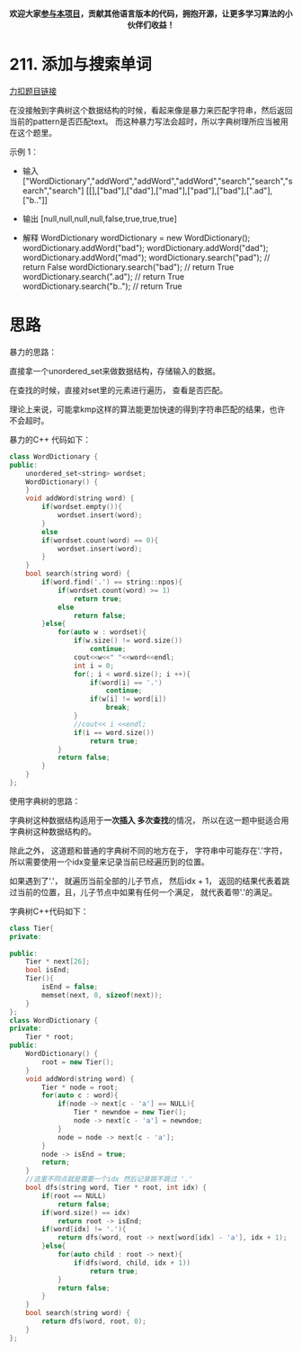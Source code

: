 <p align="center">
  <a href="https://mp.weixin.qq.com/s/RsdcQ9umo09R6cfnwXZlrQ"><img src="https://img.shields.io/badge/PDF下载-代码随想录-blueviolet" alt=""></a>
  <a href="https://mp.weixin.qq.com/s/b66DFkOp8OOxdZC_xLZxfw"><img src="https://img.shields.io/badge/刷题-微信群-green" alt=""></a>
  <a href="https://space.bilibili.com/525438321"><img src="https://img.shields.io/badge/B站-代码随想录-orange" alt=""></a>
  <a href="https://mp.weixin.qq.com/s/QVF6upVMSbgvZy8lHZS3CQ"><img src="https://img.shields.io/badge/知识星球-代码随想录-blue" alt=""></a>
</p>
<p align="center"><strong>欢迎大家<a href="https://mp.weixin.qq.com/s/tqCxrMEU-ajQumL1i8im9A">参与本项目</a>，贡献其他语言版本的代码，拥抱开源，让更多学习算法的小伙伴们收益！</strong></p>





# 211. 添加与搜索单词

[力扣题目链接](https://leetcode-cn.com/problems/design-add-and-search-words-data-structure/)

在没接触到字典树这个数据结构的时候，看起来像是暴力来匹配字符串，然后返回当前的pattern是否匹配text。
而这种暴力写法会超时，所以字典树理所应当被用在这个题里。

示例 1：
* 输入 ["WordDictionary","addWord","addWord","addWord","search","search","search","search"]
[[],["bad"],["dad"],["mad"],["pad"],["bad"],[".ad"],["b.."]]

* 输出 [null,null,null,null,false,true,true,true]

* 解释 WordDictionary wordDictionary = new WordDictionary();
wordDictionary.addWord("bad");
wordDictionary.addWord("dad");
wordDictionary.addWord("mad");
wordDictionary.search("pad"); // return False
wordDictionary.search("bad"); // return True
wordDictionary.search(".ad"); // return True
wordDictionary.search("b.."); // return True

# 思路

暴力的思路：

直接拿一个unordered_set来做数据结构，存储输入的数据。

在查找的时候，直接对set里的元素进行遍历， 查看是否匹配。

理论上来说，可能拿kmp这样的算法能更加快速的得到字符串匹配的结果，也许不会超时。

暴力的C++ 代码如下：

```CPP
class WordDictionary {
public:
    unordered_set<string> wordset;
    WordDictionary() {
    }
    void addWord(string word) {
        if(wordset.empty()){
            wordset.insert(word);
        }
        else
        if(wordset.count(word) == 0){
            wordset.insert(word);
        }
    }
    bool search(string word) {
        if(word.find('.') == string::npos){
            if(wordset.count(word) >= 1)
                return true;
            else
                return false;
        }else{
            for(auto w : wordset){
                if(w.size() != word.size())
                    continue;
                cout<<w<<" "<<word<<endl;
                int i = 0;
                for(; i < word.size(); i ++){
                    if(word[i] == '.')
                        continue;
                    if(w[i] != word[i])
                        break;
                }
                //cout<< i <<endl;
                if(i == word.size())
                    return true;
            }
            return false;
        }      
    }
};
```

使用字典树的思路：

字典树这种数据结构适用于**一次插入 多次查找**的情况， 所以在这一题中挺适合用字典树这种数据结构的。

除此之外， 这道题和普通的字典树不同的地方在于， 字符串中可能存在'.'字符，所以需要使用一个idx变量来记录当前已经遍历到的位置。

如果遇到了'.'， 就遍历当前全部的儿子节点， 然后idx + 1， 返回的结果代表着跳过当前的位置，且，儿子节点中如果有任何一个满足， 就代表着带'.'的满足。


字典树C++代码如下：
```CPP
class Tier{
private:
    
public:   
    Tier * next[26];
    bool isEnd;
    Tier(){
        isEnd = false;
        memset(next, 0, sizeof(next));
    }   
};
class WordDictionary {
private:
    Tier * root;
public:   
    WordDictionary() {
        root = new Tier();
    }
    void addWord(string word) {
        Tier * node = root;
        for(auto c : word){
            if(node -> next[c - 'a'] == NULL){
                Tier * newndoe = new Tier();
                node -> next[c - 'a'] = newndoe;
            }
            node = node -> next[c - 'a'];
        }
        node -> isEnd = true;
        return;
    }
    //这里不同点就是需要一个idx 然后记录跳不跳过 '.'
    bool dfs(string word, Tier * root, int idx) {
        if(root == NULL)
            return false;
        if(word.size() == idx)
            return root -> isEnd;
        if(word[idx] != '.'){
            return dfs(word, root -> next[word[idx] - 'a'], idx + 1);
        }else{
            for(auto child : root -> next){
                if(dfs(word, child, idx + 1))
                    return true;
            }
            return false;
        }
    }
    bool search(string word) {
        return dfs(word, root, 0);
    }
};
```